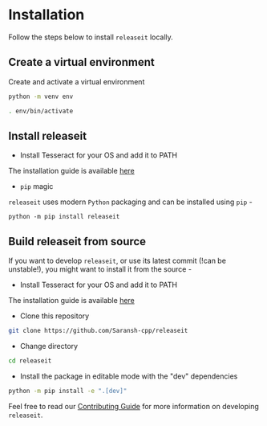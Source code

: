 # Installation

Follow the steps below to install `releaseit` locally.

## Create a virtual environment

Create and activate a virtual environment

```bash
python -m venv env

. env/bin/activate
```

## Install releaseit

- Install Tesseract for your OS and add it to PATH

The installation guide is available
[here](https://tesseract-ocr.github.io/tessdoc/Installation.html)

- `pip` magic

`releaseit` uses modern `Python` packaging and can be installed using `pip` -

```
python -m pip install releaseit
```

## Build releaseit from source

If you want to develop `releaseit`, or use its latest commit (!can be
unstable!), you might want to install it from the source -

- Install Tesseract for your OS and add it to PATH

The installation guide is available
[here](https://tesseract-ocr.github.io/tessdoc/Installation.html)

- Clone this repository

```bash
git clone https://github.com/Saransh-cpp/releaseit
```

- Change directory

```bash
cd releaseit
```

- Install the package in editable mode with the "dev" dependencies

```bash
python -m pip install -e ".[dev]"
```

Feel free to read our
[Contributing Guide](https://github.com/Saransh-cpp/releaseit/blob/main/CONTRIBUTING.md)
for more information on developing `releaseit`.
